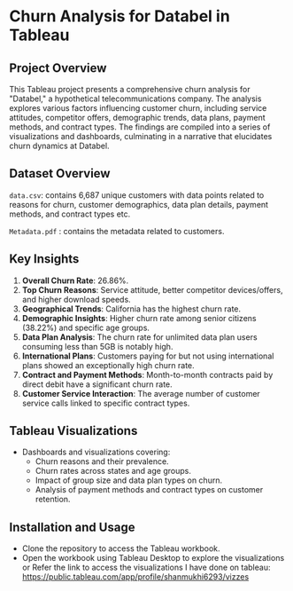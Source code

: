 # Churn Analysis for Databel in Tableau

## Project Overview
This Tableau project presents a comprehensive churn analysis for "Databel," a hypothetical telecommunications company. The analysis explores various factors influencing customer churn, including service attitudes, competitor offers, demographic trends, data plans, payment methods, and contract types. The findings are compiled into a series of visualizations and dashboards, culminating in a narrative that elucidates churn dynamics at Databel.

## Dataset Overview
`data.csv`: contains 6,687 unique customers with data points related to reasons for churn, customer demographics, data plan details, payment methods, and contract types etc.

`Metadata.pdf` : contains the metadata related to customers.

## Key Insights
1. **Overall Churn Rate**: 26.86%.
2. **Top Churn Reasons**: Service attitude, better competitor devices/offers, and higher download speeds.
3. **Geographical Trends**: California has the highest churn rate.
4. **Demographic Insights**: Higher churn rate among senior citizens (38.22%) and specific age groups.
5. **Data Plan Analysis**: The churn rate for unlimited data plan users consuming less than 5GB is notably high.
6. **International Plans**: Customers paying for but not using international plans showed an exceptionally high churn rate.
7. **Contract and Payment Methods**: Month-to-month contracts paid by direct debit have a significant churn rate.
8. **Customer Service Interaction**: The average number of customer service calls linked to specific contract types.

## Tableau Visualizations
- Dashboards and visualizations covering:
  - Churn reasons and their prevalence.
  - Churn rates across states and age groups.
  - Impact of group size and data plan types on churn.
  - Analysis of payment methods and contract types on customer retention.

## Installation and Usage
- Clone the repository to access the Tableau workbook.
- Open the workbook using Tableau Desktop to explore the visualizations or Refer the link to access the visualizations I have done on tableau: https://public.tableau.com/app/profile/shanmukhi6293/vizzes
